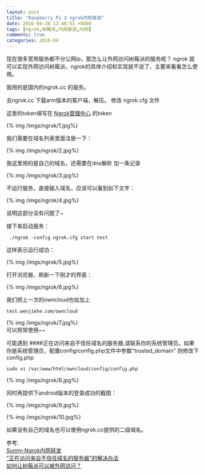 ```yaml
---
layout: post
title: "Raspberry Pi 3 ngrok内网穿透"
date: 2016-04-28 13:48:51 +0800
tags: [ngrok,树莓派,内网穿透,内网]
comments: true
categories: 2016-04
---
```

现在很多宽带服务都不分公网ip，那怎么让外网访问树莓派的服务呢？
ngrok 就可以实现外网访问树莓派，ngrok的具体介绍和实现就不说了，主要来看看怎么使用。
<!--more-->

我用的是国内的ngrok.cc 的服务。

去ngrok.cc 下载arm版本的客户端，解压。
修改 ngrok.cfg 文件 

这里的token填写在 [Ngrok管理中心](http://www.ngrok.cc/index.php/Member/index.html) 的token

{% img /imgs/ngrok/1.jpg%}


我们需要在域名列表里面注册一下：

{% img /imgs/ngrok/2.jpg%}

我这里用的是自己的域名，还需要在dns解析 加一条记录

{% img /imgs/ngrok/3.jpg%}

不运行服务，直接输入域名，应该可以看到如下文字：

{% img /imgs/ngrok/4.jpg%}

说明这部分没有问题了~

接下来启动服务：  
```
 ./ngrok -config ngrok.cfg start test
```

这样表示运行成功：  

{% img /imgs/ngrok/5.jpg%}

打开浏览器，刷新一下刚才的界面：

{% img /imgs/ngrok/6.jpg%}

我们把上一次的owncloud也给加上
```
test.wenjiehe.com/owncloud
```

{% img /imgs/ngrok/7.jpg%}  
可以照常使用~~

可能遇到 ####正在访问来自不信任域名的服务器,请联系你的系统管理员。如果你是系统管理员，配置config/config.php文件中参数"trusted_domain"
则修改下config.php
```
sudo vi /var/www/html/owncloud/config/config.php
```  

{% img /imgs/ngrok/8.jpg%}

同时再提供下android版本的登录成功的截图：

{% img /imgs/ngrok/9.jpg%}

{% img /imgs/ngrok/10.jpg%}

如果没有自己的域名也可以使用ngrok.cc提供的二级域名。

参考:  
[Sunny-Ngrok内网转发](http://ngrok.cc/)  
["正在访问来自不信任域名的服务器"的解决办法](https://www.chiphell.com/thread-1534193-1-1.html)  
[如何让树莓派可以被外网访问？](https://www.zhihu.com/question/42433730)